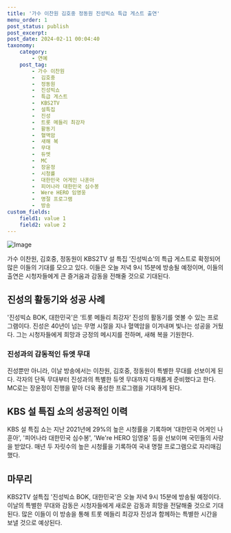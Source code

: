```yaml
---
title: '가수 이찬원 김호중 정동원 진성빅쇼 특급 게스트 출연'
menu_order: 1
post_status: publish
post_excerpt: 
post_date: 2024-02-11 00:04:40
taxonomy:
    category:
        - 연예
    post_tag:
        - 가수 이찬원
        -  김호중
        -  정동원
        -  진성빅쇼
        -  특급 게스트
        -  KBS2TV
        -  설특집
        -  진성
        -  트롯 메들리 최강자
        -  활동기
        -  혈액암
        -  새해 복
        -  무대
        -  듀엣
        -  MC
        -  장윤정
        -  시청률
        -  대한민국 어게인 나훈아
        -  피어나라 대한민국 심수봉
        -  Were HERO 임영웅
        -  명절 프로그램
        -  방송
custom_fields:
    field1: value 1
    field2: value 2
---
```


![Image](https://ssl.pstatic.net/mimgnews/image/396/2024/02/10/0000667223_001_20240210102606074.png?type=w540)

가수 이찬원, 김호중, 정동원이 KBS2TV 설 특집 ‘진성빅쇼’의 특급 게스트로 확정되어 많은 이들의 기대를 모으고 있다. 이들은 오늘 저녁 9시 15분에 방송될 예정이며, 이들의 출연은 시청자들에게 큰 즐거움과 감동을 전해줄 것으로 기대된다.
## 진성의 활동기와 성공 사례 
'진성빅쇼 BOK, 대한민국'은 ‘트롯 메들리 최강자’ 진성의 활동기를 엿볼 수 있는 프로그램이다. 진성은 40년이 넘는 무명 시절을 지나 혈액암을 이겨내며 빛나는 성공을 거뒀다. 그는 시청자들에게 희망과 긍정의 메시지를 전하며, 새해 복을 기원한다.
### 진성과의 감동적인 듀엣 무대
진성뿐만 아니라, 이날 방송에서는 이찬원, 김호중, 정동원이 특별한 무대를 선보이게 된다. 각자의 단독 무대부터 진성과의 특별한 듀엣 무대까지 다채롭게 준비했다고 한다. MC로는 장윤정이 진행을 맡아 더욱 풍성한 프로그램을 기대하게 된다.
## KBS 설 특집 쇼의 성공적인 이력
KBS 설 특집 쇼는 지난 2021년에 29%의 높은 시청률을 기록하며 '대한민국 어게인 나훈아', '피어나라 대한민국 심수봉', 'We're HERO 임영웅' 등을 선보이며 국민들의 사랑을 받았다. 매년 두 자릿수의 높은 시청률을 기록하여 국내 명절 프로그램으로 자리매김했다.
## 마무리
KBS2TV 설특집 '진성빅쇼 BOK, 대한민국'은 오늘 저녁 9시 15분에 방송될 예정이다. 이날의 특별한 무대와 감동은 시청자들에게 새로운 감동과 희망을 전달해줄 것으로 기대된다. 많은 이들이 이 방송을 통해 트롯 메들리 최강자 진성과 함께하는 특별한 시간을 보낼 것으로 예상된다.
